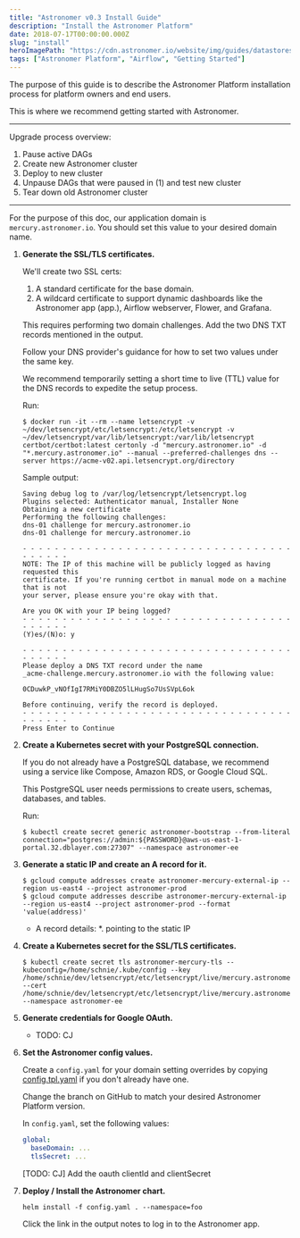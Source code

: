 ```yaml
---
title: "Astronomer v0.3 Install Guide"
description: "Install the Astronomer Platform"
date: 2018-07-17T00:00:00.000Z
slug: "install"
heroImagePath: "https://cdn.astronomer.io/website/img/guides/datastores.png"
tags: ["Astronomer Platform", "Airflow", "Getting Started"]
---
```


The purpose of this guide is to describe the Astronomer Platform installation process for platform owners and end users.

This is where we recommend getting started with Astronomer.

---

Upgrade process overview:

1. Pause active DAGs
1. Create new Astronomer cluster
1. Deploy to new cluster
1. Unpause DAGs that were paused in (1) and test new cluster
1. Tear down old Astronomer cluster

---

For the purpose of this doc, our application domain is `mercury.astronomer.io`.  You should set this value to your desired domain name.

1. **Generate the SSL/TLS certificates.**

	We'll create two SSL certs:

	1. A standard certificate for the base domain.
	1. A wildcard certificate to support dynamic dashboards like the Astronomer app (app.<your base domain>), Airflow webserver, Flower, and Grafana.

	This requires performing two domain challenges.  Add the two DNS TXT records mentioned in the output.

	Follow your DNS provider's guidance for how to set two values under the same key.

	We recommend temporarily setting a short time to live (TTL) value for the DNS records to expedite the setup process.

	Run:

	```shell
	$ docker run -it --rm --name letsencrypt -v ~/dev/letsencrypt/etc/letsencrypt:/etc/letsencrypt -v ~/dev/letsencrypt/var/lib/letsencrypt:/var/lib/letsencrypt certbot/certbot:latest certonly -d "mercury.astronomer.io" -d "*.mercury.astronomer.io" --manual --preferred-challenges dns --server https://acme-v02.api.letsencrypt.org/directory
	```

	Sample output:

	```plain
	Saving debug log to /var/log/letsencrypt/letsencrypt.log
	Plugins selected: Authenticator manual, Installer None
	Obtaining a new certificate
	Performing the following challenges:
	dns-01 challenge for mercury.astronomer.io
	dns-01 challenge for mercury.astronomer.io

	- - - - - - - - - - - - - - - - - - - - - - - - - - - - - - - - - - - - - - - -
	NOTE: The IP of this machine will be publicly logged as having requested this
	certificate. If you're running certbot in manual mode on a machine that is not
	your server, please ensure you're okay with that.

	Are you OK with your IP being logged?
	- - - - - - - - - - - - - - - - - - - - - - - - - - - - - - - - - - - - - - - -
	(Y)es/(N)o: y

	- - - - - - - - - - - - - - - - - - - - - - - - - - - - - - - - - - - - - - - -
	Please deploy a DNS TXT record under the name
	_acme-challenge.mercury.astronomer.io with the following value:

	0CDuwkP_vNOfIgI7RMiY0DBZO5lLHugSo7UsSVpL6ok

	Before continuing, verify the record is deployed.
	- - - - - - - - - - - - - - - - - - - - - - - - - - - - - - - - - - - - - - - -
	Press Enter to Continue
	```

1. **Create a Kubernetes secret with your PostgreSQL connection.**

	If you do not already have a PostgreSQL database, we recommend using a service like Compose, Amazon RDS, or Google Cloud SQL.

	This PostgreSQL user needs permissions to create users, schemas, databases, and tables.

	Run:

	```shell
	$ kubectl create secret generic astronomer-bootstrap --from-literal connection="postgres://admin:${PASSWORD}@aws-us-east-1-portal.32.dblayer.com:27307" --namespace astronomer-ee
	```

1. **Generate a static IP and create an A record for it.**

	```shell
	$ gcloud compute addresses create astronomer-mercury-external-ip --region us-east4 --project astronomer-prod
	$ gcloud compute addresses describe astronomer-mercury-external-ip --region us-east4 --project astronomer-prod --format 'value(address)'
	```

	- A record details: *.<base domain> pointing to the static IP

1. **Create a Kubernetes secret for the SSL/TLS certificates.**

	```shell
	$ kubectl create secret tls astronomer-mercury-tls --kubeconfig=/home/schnie/.kube/config --key /home/schnie/dev/letsencrypt/etc/letsencrypt/live/mercury.astronomer.io/privkey.pem --cert /home/schnie/dev/letsencrypt/etc/letsencrypt/live/mercury.astronomer.io/fullchain.pem --namespace astronomer-ee
	```

1. **Generate credentials for Google OAuth.**

	- TODO: CJ

1. **Set the Astronomer config values.**

	Create a `config.yaml` for your domain setting overrides by copying [config.tpl.yaml](https://github.com/astronomerio/helm.astronomer.io/blob/master/config.tpl.yaml) if you don't already have one.

	Change the branch on GitHub to match your desired Astronomer Platform version.

	In `config.yaml`, set the following values:

	```yaml
	global:
	  baseDomain: ...
	  tlsSecret: ...
	```

	[TODO: CJ] Add the oauth clientId and clientSecret

1. **Deploy / Install the Astronomer chart.**

	```shell
	helm install -f config.yaml . --namespace=foo
	```

	Click the link in the output notes to log in to the Astronomer app.
